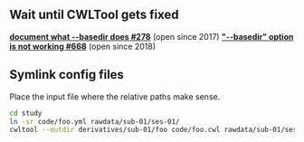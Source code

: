 ## Wait until CWLTool gets fixed

[**document what --basedir does #278**](https://github.com/common-workflow-language/cwltool/issues/278) (open since 2017)
[**"--basedir" option is not working #668**](https://github.com/common-workflow-language/cwltool/issues/668) (open since 2018)

## Symlink config files

Place the input file where the relative paths make sense.

```bash
cd study
ln -sr code/foo.yml rawdata/sub-01/ses-01/
cwltool --outdir derivatives/sub-01/foo code/foo.cwl rawdata/sub-01/ses-01/foo.yml
```

## 